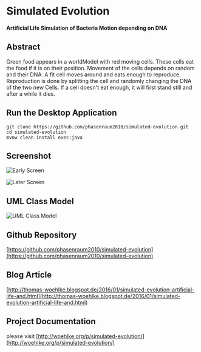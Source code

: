 Simulated Evolution
===================

**Artificial Life Simulation of Bacteria Motion depending on DNA**

Abstract
--------

Green food appears in a worldModel with red moving cells. These cells eat the food if it is on their position.
Movement of the cells depends on random and their DNA. A fit cell moves around and eats enough to reproduce.
Reproduction is done by splitting the cell and randomly changing the DNA of the two new Cells.
If a cell doesn't eat enough, it will first stand still and after a while it dies.


Run the Desktop Application
---------------------------

```
git clone https://github.com/phasenraum2010/simulated-evolution.git
cd simulated-evolution
mvnw clean install exec:java
```

Screenshot
----------

![Early Screen](http://woehlke.org/p/simulated-evolution/img/screen1.png)

![Later Screen](http://woehlke.org/p/simulated-evolution/img/screen2.png)


UML Class Model
---------------

![UML Class Model](http://woehlke.org/p/simulated-evolution/img/Class_Model.jpg)


Github Repository
-----------------
[https://github.com/phasenraum2010/simulated-evolution](https://github.com/phasenraum2010/simulated-evolution)

Blog Article 
------------
[http://thomas-woehlke.blogspot.de/2016/01/simulated-evolution-artificial-life-and.html](http://thomas-woehlke.blogspot.de/2016/01/simulated-evolution-artificial-life-and.html)

Project Documentation
---------------------
please visit [http://woehlke.org/p/simulated-evolution/](http://woehlke.org/p/simulated-evolution/)

